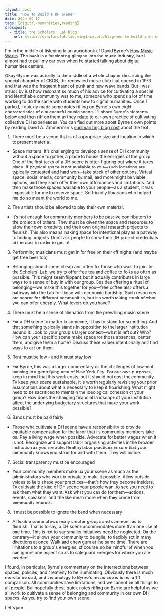 ```yaml
---
layout: post
title: "How to Build a DH Scene"
date: 2024-09-17
tags: [digital-humanities,reading]
crosspost:
  - title: the Scholars' Lab blog
    url: https://scholarslab.lib.virginia.edu/blog/how-to-build-a-dh-scene
---
```

I'm in the middle of listening to an audiobook of David Byrne's [How Music Works](https://www.penguinrandomhouse.com/books/535976/how-music-works-by-david-byrne/9780804188937/). The book is a fascinating glimpse into the music industry, but I almost had to pull my car over when he started talking about digital humanities centers. 

Okay–Byrne was actually in the middle of a whole chapter describing the special character of CBGB, the renowned music club that opened in 1973 and that was the frequent haunt of punk and new wave bands. But I was struck by just how resonant so much of his advice for cultivating a special and identifiable community was to me, someone who spends a lot of time working to do the same with students new to digital humanities. Once I parked, I quickly made some notes riffing on Byrne's own eight characteristics of a successful music scene. I'll share Byrne's elements below and then riff on them as they relate to our own practice of cultivating collective DH experiences. You can find out more about Byrne's own points by reading David A. Zimmerman's [summarizing blog post](https://loud-time.blogspot.com/2012/12/this-aint-no-memoir-how-to-make-scene.html) about the text.

1. There must be a venue that is of appropriate size and location in which to present material.
  - Space matters. It's challenging to develop a sense of DH community without a space to gather, a place to house the energies of the group. One of the first tasks of a DH scene is often figuring out where it takes place. If physical space is not available to you—such locations are typically contested and hard won—take stock of other options. Virtual space, social media, community by mail, and more might be viable options, and they each offer their own affordances and limitations. And then make those spaces available to your people—as a student, it was impossible for me to reserve space. So friendly librarians who helped me do so meant the world to me.
2. The artists should be allowed to play their own material.
  - It's not enough for community members to be passive contributors to the projects of others. They must be given the space and resources to allow their own creativity and their own original research projects to flourish. This also means making space for intentional play as a pathway to finding projects. Don't ask people to show their DH project credentials at the door in order to get in!
3. Performing musicians must get in for free on their off nights (and maybe get free beer too)
  - Belonging should come cheap and often for those who want to join. In the Scholars' Lab, we try to offer free tea and coffee to folks as often as possible. This might seem flippant, but it actually contributes in large ways to a sense of buy in with our group. Besides offering a ritual of belonging—we make this together for you—free coffee also offers a pathway into the Lab for those with economic hardship. Such resources are scarce for different communities, but it's worth taking stock of what you can offer cheaply. What levers do you have?
4. There must be a sense of alienation from the prevailing music scene
  - For a DH scene to matter to someone, it has to stand for something. And that something typically stands in opposition to the larger institution around it. Look to your group's larger context—what is left out? Who? How can your specific scene make space for those absences, center them, and give them a home? Discuss these values intentionally and find ways to act on them.
5. Rent must be low – and it must stay low
  - For Byrne, this was a larger commentary on the challenges of low-rent housing in a gentrifying area of New York City. For our own purposes, keep in mind that this work costs, but it should not cost the community. To keep your scene sustainable, it is worth regularly revisiting your prior assumptions about what is necessary to keep it flourishing. What might need to be sacrificed to maintain the ideological cohesion of your group? How does the changing financial landscape of your institution affect the underlying budgetary structures that make your work possible?
6. Bands must be paid fairly
  - Those who cultivate a DH scene have a responsibility to provide equitable compensation for the labor that its community members take on. Pay a living wage when possible. Advocate for better wages when it is not. Recognize and support labor organizing activities in the broader institution as you are able. Healthy labor practices ensure that your community knows you stand for and with them. They will notice.
7. Social transparency must be encouraged
  - Your community members make up your scene as much as the administrators who work in private to make it possible. Allow outside voices to help shape your practices—that's how they become insiders. To cultivate the kind of DH scene your people want to see you need to ask them what they want. Ask what you can do for them—actions, events, speakers, and the like mean more when they come from community interest.
8. It must be possible to ignore the band when necessary
  - A flexible scene allows many smaller groups and communities to flourish. That is to say, a DH scene accommodates more than one use at one time. This is not to say smaller initiatives need be neglected. On the contrary—it allows your community to be agile, to flexibly act in many directions at once. Walk and chew gum at the same time. There are limitations to a group's energies, of course, so be mindful of when you can ignore one aspect so as to safeguard energies for where you are needed. 

I found, in particular, Byrne's commentary on the intersections between spaces, policies, and creativity to be illuminating. Obviously there is much more to be said, and the analogy to Byrne's music scene is not a 1:1 comparison. All communities have  limitations, and we cannot be all things to all people. But hopefully these quick notes riffing on Byrne are helpful as we all work to cultivate a sense of belonging and community in our own DH spaces. As you try to find your own scene. 

Let's jam.